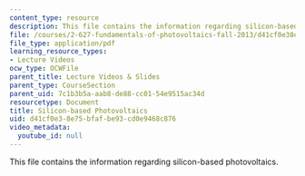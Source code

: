 ```yaml
---
content_type: resource
description: This file contains the information regarding silicon-based photovoltaics.
file: /courses/2-627-fundamentals-of-photovoltaics-fall-2013/d41cf0e38e75bfafbe93cd0e9468c876_MIT2_627F13_lec10-11.pdf
file_type: application/pdf
learning_resource_types:
- Lecture Videos
ocw_type: OCWFile
parent_title: Lecture Videos & Slides
parent_type: CourseSection
parent_uid: 7c1b3b5a-aab8-de88-cc01-54e9515ac34d
resourcetype: Document
title: Silicon-based Photovoltaics
uid: d41cf0e3-8e75-bfaf-be93-cd0e9468c876
video_metadata:
  youtube_id: null
---
```

This file contains the information regarding silicon-based photovoltaics.